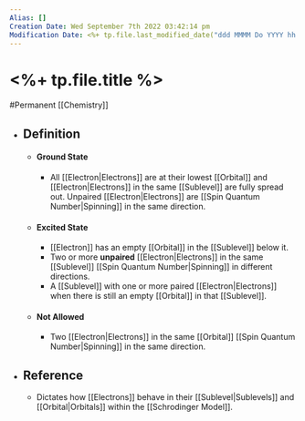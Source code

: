 ```yaml
---
Alias: []
Creation Date: Wed September 7th 2022 03:42:14 pm 
Modification Date: <%+ tp.file.last_modified_date("ddd MMMM Do YYYY hh:mm:ss a") %>
---
```

# <%+ tp.file.title %>
#Permanent [[Chemistry]]

- ## Definition
	- #### Ground State
		- All [[Electron|Electrons]] are at their lowest [[Orbital]] and [[Electron|Electrons]] in the same [[Sublevel]] are fully spread out. Unpaired [[Electron|Electrons]] are [[Spin Quantum Number|Spinning]] in the same direction.
	- #### Excited State
		- [[Electron]] has an empty [[Orbital]] in the [[Sublevel]] below it.
		- Two or more **unpaired** [[Electron|Electrons]] in the same [[Sublevel]] [[Spin Quantum Number|Spinning]] in different directions.
		- A [[Sublevel]] with one or more paired [[Electron|Electrons]] when there is still an empty [[Orbital]] in that [[Sublevel]].
	- #### Not Allowed
		- Two [[Electron|Electrons]] in the same [[Orbital]] [[Spin Quantum Number|Spinning]] in the same direction.
- ## Reference
	- Dictates how [[Electrons]] behave in their [[Sublevel|Sublevels]] and [[Orbital|Orbitals]] within the [[Schrodinger Model]].